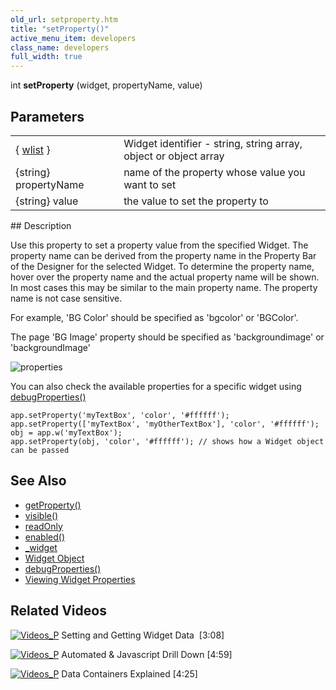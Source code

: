```yaml
---
old_url: setproperty.htm
title: "setProperty()"
active_menu_item: developers
class_name: developers
full_width: true
---
```



int **setProperty** (widget, propertyName, value)

## Parameters

<table>
<tr>
<td width="175">
  { <a href="/developers/documentation/scripting-apis/client-api/objects-titbits/widget-list-parameters">wlist</a> }

</td>
<td width="14">
</td>
<td width="691">
Widget identifier - string, string array, object or object array

</td>
</tr>
<tr>
<td width="175">
{string} propertyName

</td>
<td width="14">
</td>
<td width="691">
name of the property whose value you want to set

</td>
</tr>
<tr>
<td width="175">
{string} value

</td>
<td width="14">
</td>
<td width="691">
the value to set the property to

</td>
</tr>
</table>
## Description

Use this property to set a property value from the specified Widget. The property name can be derived from the property name in the Property Bar of the Designer for the selected Widget. To determine the property name, hover over the property name and the actual property name will be shown. In most cases this may be similar to the main property name. The property name is not case sensitive.

For example, 'BG Color' should be specified as 'bgcolor' or 'BGColor'.

The page 'BG Image' property should be specified as 'backgroundimage' or 'backgroundImage'

![properties](/img/docs/properties.png)

You can also check the available properties for a specific widget using [debugProperties()](/developers/documentation/scripting-apis/client-api/app-functions/debugproperties)

    app.setProperty('myTextBox', 'color', '#ffffff');
    app.setProperty(['myTextBox', 'myOtherTextBox'], 'color', '#ffffff');
    obj = app.w('myTextBox');
    app.setProperty(obj, 'color', '#ffffff'); // shows how a Widget object can be passed
   

## See Also

 - [getProperty()](/developers/documentation/scripting-apis/client-api/widget-functions/getproperty)
 - [visible()](/developers/documentation/scripting-apis/client-api/widget-data-state-manipulation/visible)
 - [readOnly](/developers/documentation/scripting-apis/client-api/widget-data-state-manipulation/readonly)
 - [enabled()](/developers/documentation/scripting-apis/client-api/widget-data-state-manipulation/enabled)
 - [\_widget](/developers/documentation/scripting-apis/client-api/objects-titbits/ref-widget)
 - [Widget Object](/developers/documentation/scripting-apis/client-api/objects-titbits/widget-object)
 - [debugProperties()](/developers/documentation/scripting-apis/client-api/app-functions/debugproperties)
 - [Viewing Widget Properties](/developers/documentation/scripting-apis/client-scripting-overview/debugging-ac-scripts/viewing-widget-properties)

## Related Videos

[![Videos\_P](/img/docs/videos_p.png)](http://www.youtube.com/v/VTypeamWf5E?autoplay=1&hd=1&fs=1&showsearch=0&rel=0&) Setting and Getting Widget Data  [3:08]

[![Videos\_P](/img/docs/videos_p.png)](http://www.youtube.com/v/t-MozAiRF0Q?autoplay=1&hd=1&fs=1&showsearch=0&rel=0&) Automated & Javascript Drill Down [4:59]

[![Videos\_P](/img/docs/videos_p.png)](http://www.youtube.com/v/TrfVkAavkOQ?autoplay=1&hd=1&fs=1&showsearch=0&rel=0&) Data Containers Explained [4:25]
